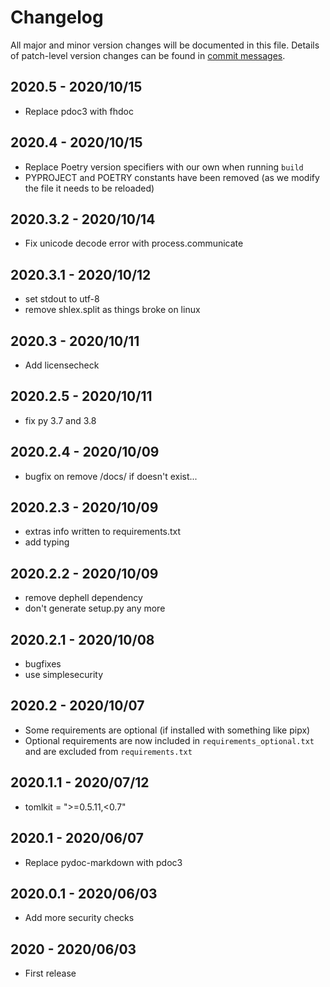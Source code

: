 # Changelog
All major and minor version changes will be documented in this file. Details of
patch-level version changes can be found in [commit messages](../../commits/master).

## 2020.5 - 2020/10/15
- Replace pdoc3 with fhdoc

## 2020.4 - 2020/10/15
- Replace Poetry version specifiers with our own when running `build`
- PYPROJECT and POETRY constants have been removed (as we modify the file it
  needs to be reloaded)

## 2020.3.2 - 2020/10/14
- Fix unicode decode error with process.communicate

## 2020.3.1 - 2020/10/12
- set stdout to utf-8
- remove shlex.split as things broke on linux

## 2020.3 - 2020/10/11
- Add licensecheck

## 2020.2.5 - 2020/10/11
- fix py 3.7 and 3.8

## 2020.2.4 - 2020/10/09
- bugfix on remove /docs/ if doesn't exist...

## 2020.2.3 - 2020/10/09
- extras info written to requirements.txt
- add typing

## 2020.2.2 - 2020/10/09
- remove dephell dependency
- don't generate setup.py any more

## 2020.2.1 - 2020/10/08
- bugfixes
- use simplesecurity

## 2020.2 - 2020/10/07
- Some requirements are optional (if installed with something like pipx)
- Optional requirements are now included in `requirements_optional.txt`
  and are excluded from `requirements.txt`

## 2020.1.1 - 2020/07/12
- tomlkit = ">=0.5.11,<0.7"

## 2020.1 - 2020/06/07
- Replace pydoc-markdown with pdoc3

## 2020.0.1 - 2020/06/03
- Add more security checks

## 2020 - 2020/06/03
- First release
